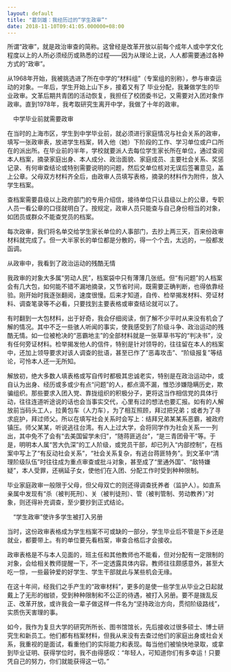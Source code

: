 ```yaml
---
layout: default
title: "葛剑雄：我经历过的“学生政审”"
date: 2018-11-10T09:41:05.000000+08:00
---
```


所谓“政审”，就是政治审查的简称。这曾经是改革开放以前每个成年人或中学文化程度以上的人所必须经历或熟悉的过程——因为从理论上说，人人都需要通过各种方式的“政审”。

从1968年开始，我被挑选进了所在中学的“材料组”（专案组的别称），参与审查运动的对象。一年后，学生开始上山下乡，接着又有了 毕业分配，我兼做学生的毕业政审。文革后期共青团的活动恢复，我担任了校团委书记，又需要对入团对象作政审。直到1978年，我考取研究生离开中学，我做了十年的政审。

　中学毕业前就需要政审

在当时的上海市区，学生到中学毕业前，就必须进行家庭情况与社会关系的政审，填写一张政审表，放进学生档案，转入他（她）下阶段的工作、学习单位或户口所在的派出所。在毕业前的半年，学校就要派人去每位学生家长所在单位，通过查阅本人档案，摘录家庭出身、本人成分、政治面貌、家庭成员、主要社会关系、奖惩记录、有何审查结论或特别需要说明的问题，然后交单位核对无误后签署意见，盖上公章。父母双方材料齐全后，由政审人员填写表格，摘录的材料作为附件，放入学生档案。

查档案需要县级以上政府部门的专用介绍信，接待单位只认县级以上的公章，专职人员一看公章的口径就明白了。按规定，政审人员只能查与自己身份相当的对象，如团员或群众不能查党员的档案。

每次政审，我们将名单交给学生家长单位的人事部门，去抄上两三天，百来份政审材料就完成了。但一大半家长的单位都是分散的，得一个个去，太远的，一般都发函调。

从政审中，我看到了政治运动的残酷无情

我政审的对象大多属“劳动人民”，档案袋中只有薄薄几张纸。但“有问题”的人档案会有几大包，如何能不错不漏地摘录，又节省时间，既需要正确判断，也得依靠经验。刚开始时我逐张翻阅，速度很慢。后来才知道，自传、检举揭发材料、旁证材料、调查笔录等不必看，只要找到主要表格或审查结论就可以了。

有时翻到一大包材料，出于好奇，我会仔细阅读，倒了解不少平时从来没有机会了解的情况。其中不乏一些骇人听闻的事实，使我感受到了阶级斗争、政治运动的残酷无情。如一位被枪决的“恶霸地主”的全部材料就是一张草草书写的“判决书”，没有任何旁证材料。检举揭发他人的信件，特别是针对领导的，往往留在本人的档案中，还加上领导要求对该人调查的批语，甚至已作了“恶毒攻击”、“阶级报复”等结论，可怜本人还一无所知。

解放初，绝大多数人填表格或写自传时都极其忠诚老实，特别是在政治运动中，或自认为出身、经历或多或少有点“问题”的人，都点滴不漏，惟恐涉嫌隐瞒历史，欺骗组织。那些要求入团入党、靠拢组织的积极分子，更将这当作相信党的具体行动，往往连道听途说的话也会当事实交代，心里有过的想法也要汇报。如有的人解放前当码头工人，拉黄包车（人力车），为了相互照顾，拜过把兄弟；或者为了寻求庇护，拜过师父。所以在填写社会关系时会写上：结拜兄弟某某系恶霸，被政府镇压。师父某某，听说逃往台湾。有人上过大学，会将同学作为社会关系一一列出，其中免不了会有“去美国留学未归”，“随蒋匪逃台”，“是三青团骨干”等。于是，明明本人属“苦大仇深”的工人阶级，或党员干部，却已列入“内部控制”，在档案中写上了“有反动社会关系”，“社会关系复杂，有逃台蒋匪特务”。到文革中“清理阶级队伍”时往往成为重点审查或批斗对象，甚至成了“里通外国”、“敌特嫌疑”，本人受罪，还祸延子女，使他们在入团、分配工作时受到种种限制。

毕业家庭政审一般限于父母，但父母双亡的则还得调查抚养者（监护人）。如直系亲属中发现有“杀（被判死刑）、关（被判徒刑）、管（被判管制、劳动教养）”对象，则还得补充调查，至少要抄到正式结论。

　“学生政审”使许多学生被打入另册

当时，这份政审表格成为学生档案不可或缺的一部分，学生毕业后不管是下乡还是就业，都要带上。有的单位要先看档案，审查合格后才会接收。

政审表格是不与本人见面的，班主任和其他教师也不能看，但对分配有一定限制的对象，会给相关教师提醒一下，不一定透露具体内容。教师往往颇感意外，甚至大吃一惊，一些最钟爱的好学生、学生干部就此与某些机会无缘。

在这十年间，经我们之手产生的“政审材料”，更多的是使一些学生从毕业之日起就戴上了无形的枷锁，受到种种限制和不公正的待遇，被打入另册。要不是拨乱反正、改革开放，或许我会一辈子做这样一件名为“坚持政治方向，贯彻阶级路线”，实质伤天害理的事。

如今，我作为复旦大学的研究所所长、图书馆馆长，先后接收过很多硕士、博士研究生和新员工。他们都有档案材料，但我从来没有去查过他们的家庭出身或社会关系，我重视的是面试，看重他们的实际能力和表现。每当他们被愉快地录取，或拿到毕业证明、获得学位时，我不由得感叹：“年轻人，可知道你们有多幸运！只要凭自己的努力，你们就能获得这一切。”

